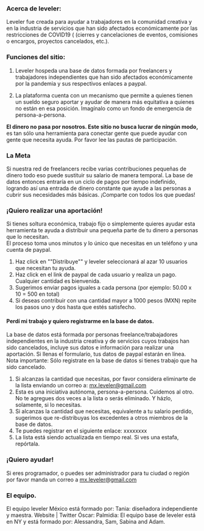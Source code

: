### Acerca de leveler:
Leveler fue creada para ayudar a trabajadores en la comunidad creativa y en la industria de servicios que han sido afectados económicamente por las restricciones de COVID19 ( (cierres y cancelaciones de eventos, comisiones o encargos, proyectos cancelados, etc.).

### Funciones del sitio:
1. Leveler hospeda una base de datos formada por freelancers y trabajadores independientes que han sido afectados económicamente por la pandemia y sus respectivos enlaces a paypal.

2. La plataforma cuenta con un mecanismo que permite a quienes tienen un sueldo seguro aportar y ayudar de manera más equitativa a quienes no están en esa posición. Imagínalo como un fondo de emergencia de persona-a-persona. 

**El dinero no pasa por nosotros. Este sitio no busca lucrar de ningún modo,** es tan sólo una herramienta para conectar gente que puede ayudar con gente que necesita ayuda. Por favor lee las pautas de participación. 

### La Meta
Si nuestra red de freelancers recibe varias contribuciones pequeñas de dinero todo eso puede sustituir su salario de manera temporal. La base de datos entonces entraría en un ciclo de pagos por tiempo indefinido, logrando así una entrada de dinero constante que ayude a las personas a cubrir sus necesidades más básicas.  ¡Comparte con todos los que puedas!
 
### ¡Quiero realizar una aportación!
Si tienes soltura económica, trabajo fijo o simplemente quieres ayudar esta herramienta te ayuda a distribuir una pequeña parte de tu dinero a personas que lo necesitan.   
El proceso toma unos minutos y lo único que necesitas en un teléfono y una cuenta de paypal.

1. Haz click en ""Distribuye"" y leveler seleccionará al azar 10 usuarios que necesitan tu ayuda.
2. Haz click en el link de paypal de cada usuario y realiza un pago. Cualquier cantidad es bienvenida.
3. Sugerimos enviar pagos iguales a cada persona (por ejemplo: 50.00 x 10 = 500 en total)
4. Si deseas contribuir con una cantidad mayor a 1000 pesos (MXN) repite los pasos uno y dos hasta que estés satisfecho.

#### Perdí mi trabajo y quiero registrarme en la base de datos.
La base de datos está formada por personas freelance/trabajadores independientes en la industria creativa y de servicios cuyos trabajos han sido cancelados, incluye sus datos e información para realizar una aportación. Si llenas el formulario, tus datos de paypal estarán en línea. 
Nota importante: Sólo registrate en la base de datos si tienes trabajo que  ha sido cancelado.

1. Si alcanzas la cantidad que necesitas, por favor considera eliminarte de la lista enviando un correo a:  mx.leveler@gmail.com
2. Esta es una iniciativa autónoma, persona-a-persona. Cuidemos al otro. No te agregues dos veces a la lista o serás eliminado. Y házlo, solamente, si lo necesitas.
3. Si alcanzas la cantidad que necesitas, equivalente a tu salario perdido, sugerimos que re-distribuyas los excedentes a otros miembros de la base de datos.
4. Te puedes registrar en el siguiente enlace: xxxxxxxx
5. La lista está siendo actualizada en tiempo real. Si ves una estafa, repórtala.

### ¡Quiero ayudar!
Si eres programador, o puedes ser administrador para tu ciudad o región por favor manda un correo a mx.leveler@gmail.com

### El equipo.
El equipo leveler México está formado por:
Tania: diseñadora independiente y maestra. Website | Twitter
Óscar: 
Palmidia:
El equipo base de leveler está en NY y está formado por: Alessandra, Sam, Sabina and Adam. 

